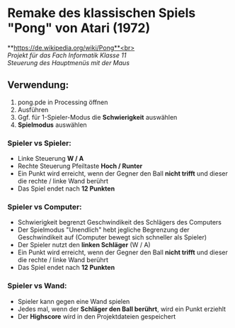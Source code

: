 # Remake des klassischen Spiels "Pong" von Atari (1972)
**https://de.wikipedia.org/wiki/Pong**<br><br>
*Projekt für das Fach Informatik Klasse 11<br>
Steuerung des Hauptmenüs mit der Maus*

## Verwendung:
1. pong.pde in Processing öffnen
2. Ausführen
3. Ggf. für 1-Spieler-Modus die **Schwierigkeit** auswählen
4. **Spielmodus** auswählen

### Spieler vs Spieler:
- Linke Steuerung **W / A**
- Rechte Steuerung Pfeiltaste **Hoch / Runter**
- Ein Punkt wird erreicht, wenn der Gegner den Ball **nicht trifft** und dieser die rechte / linke Wand berührt
- Das Spiel endet nach **12 Punkten**

### Spieler vs Computer:
- Schwierigkeit begrenzt Geschwindikeit des Schlägers des Computers
- Der Spielmodus "Unendlich" hebt jegliche Begrenzung der Geschwindikeit auf (Computer bewegt sich schneller als Spieler)
- Der Spieler nutzt den **linken Schläger** (W / A)
- Ein Punkt wird erreicht, wenn der Gegner den Ball **nicht trifft** und dieser die rechte / linke Wand berührt
- Das Spiel endet nach **12 Punkten**

### Spieler vs Wand:
- Spieler kann gegen eine Wand spielen
- Jedes mal, wenn der **Schläger den Ball berührt**, wird ein Punkt erziehlt
- Der **Highscore** wird in den Projektdateien gespeichert
